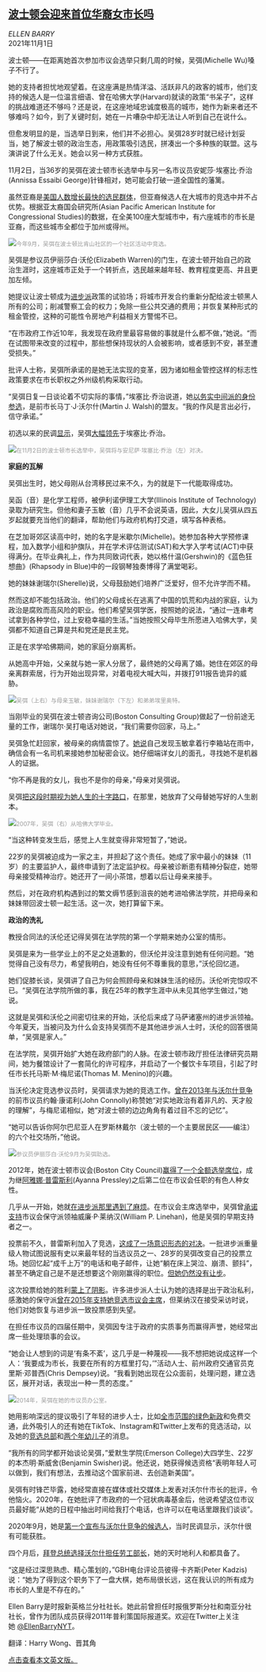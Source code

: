 <!--1635757622000-->
[波士顿会迎来首位华裔女市长吗](https://cn.nytimes.com/usa/20211101/michelle-wu-boston-election/)
------

<address>ELLEN BARRY</address><time pudate="2021-11-01 04:41:00" datetime="2021-11-01 04:41:00">2021年11月1日</time><section><p>波士顿——在距离她首次参加市议会选举只剩几周的时候，吴弭(Michelle Wu)嗓子不行了。</p><p>她的支持者担忧地观望着。在这座满是热情洋溢、活跃非凡的政客的城市，他们支持的候选人是一位温言细语、曾在哈佛大学(Harvard)就读的政策“书呆子”，这样的挑战难道还不够吗？还是说，在这座地域忠诚度极高的城市，她作为新来者还不够难吗？如今，到了关键时刻，她在一片嘈杂中却无法让人听到自己在说什么。</p><p>但愈发明显的是，当选举日到来，他们并不必担心。吴弭28岁时就已经计划妥当，她了解波士顿的政治生态，用政策吸引选民，拼凑出一个多种族的联盟。这与演讲说了什么无关。她会以另一种方式获胜。</p><p>11月2日，当36岁的吴弭在波士顿市长选举中与另一名市议员安妮莎·埃塞比·乔治(Annissa Essaibi George)针锋相对，她可能会打破一道全国性的藩篱。</p><p>虽然亚裔是<a rel="noopener noreferrer" target="_blank" href="https://www.census.gov/library/stories/2021/04/record-high-turnout-in-2020-general-election.html" title="Link: https://www.census.gov/library/stories/2021/04/record-high-turnout-in-2020-general-election.html">美国人数增长最快的选民群体</a>，但亚裔候选人在大城市的竞选中并不占优势。根据亚太裔国会研究所(Asian Pacific American Institute for Congressional Studies)的数据，在全美100座大型城市中，有六座城市的市长是亚裔，而这些城市全都位于加州或得州。</p><p><img src="https://images.weserv.nl/?url=static01.nyt.com/images/2021/10/26/us/00boston-mayor3/merlin_194632158_8313394d-7e8f-40a7-b6ee-1c11b200ca3f-master1050.jpg"><small style="color: #999;">今年9月，吴弭在波士顿比肯山社区的一个社区活动中竞选。</small></p><p>吴弭是参议员伊丽莎白·沃伦(Elizabeth Warren)的门生，在波士顿开始自己的政治生涯时，这座城市正处于一个转折点，选民越来越年轻、教育程度更高、并且更加左倾。</p><p>她提议让波士顿成为<a href="https://www.nytimes.com/2021/10/28/us/politics/progressives-infrastructure-biden-pelosi-support.html">进步派</a>政策的试验场；将城市开发合约重新分配给波士顿黑人所有的公司；削减警察工会的权力；免除一些公共交通的费用；并恢复某种形式的租金管控，这种的可能性令房地产利益相关方警惕不已。</p><p>“在市政府工作近10年，我发现在政府里最容易做的事就是什么都不做，”她说。“而在试图带来改变的过程中，那些想保持现状的人会被影响，或者感到不安，甚至遭受损失。”</p><p>批评人士称，吴弭所承诺的是她无法实现的变革，因为诸如租金管控这样的标志性政策要求在市长职权之外州级机构采取行动。</p><p>“吴弭日复一日谈论着不切实际的事情，”埃塞比·乔治说道，她<a href="https://www.nytimes.com/2021/10/09/us/annissa-essaibi-george.html">以务实中间派的身份参选</a>，是前市长马丁·J·沃尔什(Martin J. Walsh)的盟友。“我的作风是言出必行，信守承诺。”</p><p>初选以来的民调<a rel="noopener noreferrer" target="_blank" href="https://www.wbur.org/radioboston/2021/10/13/michelle-wu-mayor-race-poll">显示</a>，吴弭<a rel="noopener noreferrer" target="_blank" href="https://www.suffolk.edu/news-features/news/2021/10/19/13/23/boston-mayoral-poll-10_19_21">大幅领先</a>于埃塞比·乔治。</p><p><img src="https://images.weserv.nl/?url=static01.nyt.com/images/2021/10/26/us/00boston-mayor2/00boston-mayor49-master1050.jpg"><small style="color: #999;">在11月2日的波士顿市长选举中，吴弭将与安尼萨·埃塞比·乔治（左）对决。</small></p><p><b>家庭的瓦解</b></p><p>吴弭出生时，她父母刚从台湾移民过来不久，为的就是下一代能取得成功。</p><p>吴函（音）是化学工程师，被伊利诺伊理工大学(Illinois Institute of Technology)录取为研究生。但他和妻子玉敏（音）几乎不会说英语，因此，大女儿吴弭从四五岁起就要充当他们的翻译，帮助他们与政府机构打交道，填写各种表格。</p><p>在芝加哥郊区读高中时，她的名字是米歇尔(Michelle)。她参加各种大学预修课程，加入数学小组和护旗队，并在学术评估测试(SAT)和大学入学考试(ACT)中获得满分。在毕业典礼上，作为共同致词代表，她以格什温(Gershwin)的《蓝色狂想曲》(Rhapsody in Blue)中的一段钢琴独奏博得了满堂喝彩。</p><p>她的妹妹谢瑞尔(Sherelle)说，父母鼓励她们培养广泛爱好，但不允许学而不精。</p><p>然而这却不能包括政治。他们的父母成长在逃离了中国的饥荒和内战的家庭，认为政治是腐败而高风险的职业。他们希望吴弭学医，按照她的说法，“通过一连串考试拿到各种学位，过上安稳幸福的生活。”当她按照父母毕生所愿进入哈佛大学，吴弭都不知道自己算是共和党还是民主党。</p><p>正是在求学哈佛期间，她的家庭分崩离析。</p><p>从她高中开始，父亲就与她一家人分居了，最终她的父母离了婚。她住在郊区的母亲离群索居，行为开始出现异常，对着电视大喊大叫，并拨打911报告诡异的威胁。</p><p><img src="https://images.weserv.nl/?url=static01.nyt.com/images/2021/10/27/us/00boston-mayor8/00boston-mayor8-jumbo.jpg"><small style="color: #999;">吴弭（上右）与母亲玉敏，妹妹谢瑞尔（下左）和弟弟埃里奥特。</small></p><p>当刚毕业的吴弭在波士顿咨询公司(Boston Consulting Group)做起了一份前途无量的工作，谢瑞尔·吴打电话对她说，“我们需要你回家，马上。”</p><p>吴弭急忙赶回家，被母亲的病情震惊了。<a rel="noopener noreferrer" target="_blank" href="https://www.bostonglobe.com/2020/05/23/opinion/sharing-my-familys-story-mental-illness-with-hope-that-others-wont-feel-alone/">她说</a>自己发现玉敏拿着行李箱站在雨中，确信会有一名司机来接她参加秘密会议。她仔细端详女儿的面孔，寻找她不是机器人的证据。</p><p>“你不再是我的女儿，我也不是你的母亲，”母亲对吴弭说。</p><p>吴弭<a rel="noopener noreferrer" target="_blank" href="https://www.bostonglobe.com/2020/05/23/opinion/sharing-my-familys-story-mental-illness-with-hope-that-others-wont-feel-alone/" title="Link: https://www.bostonglobe.com/2020/05/23/opinion/sharing-my-familys-story-mental-illness-with-hope-that-others-wont-feel-alone/">把这段时期视为她人生的十字路口</a>，在那里，她放弃了父母替她写好的人生剧本。</p><p><img src="https://images.weserv.nl/?url=static01.nyt.com/images/2021/10/27/us/00boston-mayor9/merlin_196907205_4ac95231-79ed-4142-9602-3c06ec266a67-master1050.jpg"><small style="color: #999;">2007年，吴弭（右）从哈佛大学毕业。</small></p><p>“当这种转变发生后，感觉上人生就变得非常短暂了，”她说。</p><p>22岁的吴弭被迫成为一家之主，并担起了这个责任。她成了家中最小的妹妹（11岁）的主要监护人，最终申请到了法定监护权。母亲被诊断患有精神分裂症，她带母亲接受精神治疗。她还开了一间小茶馆，想着以后让母亲来接手。</p><p>然后，对在政府机构遇到过的繁文缛节感到沮丧的她考进哈佛法学院，并把母亲和妹妹带回波士顿一起生活。这一次，她打算留下来。</p><p><b>政治的洗礼</b></p><p>教授合同法的沃伦还记得吴弭在法学院的第一个学期来她办公室的情形。</p><p>吴弭是来为一些学业上的不足之处道歉的，但沃伦并没注意到她有任何问题。“她觉得自己没有尽力，希望我明白，她没有任何不尊重我的意思，”沃伦回忆道。</p><p>她们促膝长谈，吴弭讲了自己为何会照顾母亲和妹妹生活的经历。沃伦听完惊叹不已。“吴弭在法学院所做的事，我在25年的教学生涯中从未见其他学生做过，”她说。</p><p>这就是吴弭和沃伦之间密切往来的开始，沃伦后来成了马萨诸塞州的进步派领袖。今年夏天，当被问及为什么会支持吴弭而不是其他进步派人士时，沃伦的回答很简单，“吴弭是家人。”</p><p>在法学院，吴弭开始扩大她在政府部门的人脉。在波士顿市政厅担任法律研究员期间，她为餐馆设计了一套简化的许可程序，并启动了一个餐饮卡车项目，引起了时任市长托马斯·M·梅尼诺(Thomas M. Menino)的兴趣。</p><p>当沃伦决定竞选参议员时，吴弭请求为她的竞选工作。<a href="https://www.nytimes.com/2013/11/04/us/politics/outside-money-at-issue-in-boston-mayors-race-as-labor-unions-weigh-in.html" title="Link: https://www.nytimes.com/2013/11/04/us/politics/outside-money-at-issue-in-boston-mayors-race-as-labor-unions-weigh-in.html">曾在2013年与沃尔什竞争</a>的前市议员约翰·康诺利(John Connolly)称赞她“对实地政治有着非凡的、天才般的理解”，与梅尼诺相似，她“对波士顿的边边角角有着过目不忘的记忆”。</p><p>“她可以告诉你阿尔巴尼亚人在罗斯林戴尔（波士顿的一个主要居民区——编注）的六个社交场所，”他说。</p><p><img src="https://images.weserv.nl/?url=static01.nyt.com/images/2021/10/26/us/00boston-mayor5/merlin_194595573_c525d060-35a6-451a-901e-fddbe6c93fe6-master1050.jpg"><small style="color: #999;">参议员伊丽莎白·沃伦9月为吴弭助选。</small></p><p>2012年，她在波士顿市议会(Boston City Council)<a rel="noopener noreferrer" target="_blank" href="https://www.bostonglobe.com/metro/2013/09/21/new-breed-politicians-hit-boston-changing-political-landscape/GuZNuAAfCnCB3tORz3x6mN/story.html?p1=BGSearch_Advanced_Results" title="Link: https://www.bostonglobe.com/metro/2013/09/21/new-breed-politicians-hit-boston-changing-political-landscape/GuZNuAAfCnCB3tORz3x6mN/story.html?p1=BGSearch_Advanced_Results">赢得了一个全额选举席位</a>，成为继<a href="https://www.nytimes.com/2018/09/05/opinion/ayanna-pressley-massachusetts.html" title="Link: https://www.nytimes.com/2018/09/05/opinion/ayanna-pressley-massachusetts.html">阿雅娜·普雷斯利</a>(Ayanna Pressley)之后第二位在市议会任职的有色人种女性。</p><p>几乎从一开始，她就<a rel="noopener noreferrer" target="_blank" href="https://www.bostonglobe.com/metro/2013/12/10/councilor-elect-michelle-taking-some-heat-for-apparently-backing-bill-linehan-bid-for-president/DPJeY0EWqASf3vsa5ZcnKL/story.html?p1=BGSearch_Overlay_Results">在进步派那里遇到了麻烦</a>。在市议会主席选举中，吴弭曾<a rel="noopener noreferrer" target="_blank" href="https://www.boston.com/news/local-news/2013/12/11/michelle-wu-defends-her-decision-to-support-bill-linehan-for-boston-city-council-president/" title="Link: https://www.boston.com/news/local-news/2013/12/11/michelle-wu-defends-her-decision-to-support-bill-linehan-for-boston-city-council-president/">承诺支持</a>市议会保守派领袖威廉·P·莱纳汉(William P. Linehan)，他是吴弭的早期支持者之一。</p><p>投票前不久，普雷斯利加入了竞选，<a rel="noopener noreferrer" target="_blank" href="https://www.bostonglobe.com/metro/2013/12/12/stumbling-out-blocs/zFU2HLDo9GOLbUYzAfi6bI/story.html?s_campaign=8315">这成了一场意识形态的对决</a>。一批进步派重量级人物试图说服有史以来最年轻的当选议员之一、28岁的吴弭改变自己的投票立场。她回忆起“成千上万”的电话和电子邮件，让她“躺在床上哭泣、崩溃、颤抖”，甚至不确定自己是不是还想要这个刚刚赢得的职位。<a rel="noopener noreferrer" target="_blank" href="https://www.baystatebanner.com/2013/12/12/michelle-wu-voting-for-bill-linehan-over-matt-omalley-as-city-council-president/">但她仍然没有让步</a>。</p><p>这次投票给她的胜利<a rel="noopener noreferrer" target="_blank" href="https://www.bostonglobe.com/metro/2013/12/17/council-thanks-supporters-dodges-linehan-controversy/s1mzRZX5ddZgyKsF2Xh17H/story.html?p1=BGSearch_Overlay_Results">蒙上了阴影</a>。许多进步派人士认为她的选择是出于政治私利，感激她的保守派<a rel="noopener noreferrer" target="_blank" href="https://www.bostonglobe.com/metro/2016/01/04/michelle-makes-historic-ascendancy-presidency-boston-city-council/0fzntitTZo9QXSc6Q5qTbL/story.html?p1=BGSearch_Overlay_Results">曾在2015年支持她竞选市议会主席</a>，但莱纳汉在接受采访时说，他们对她恢复与进步派一致投票感到失望。</p><p>在担任市议员的四届任期中，吴弭因专注于政府的实质事务而赢得声誉，她经常出席一些处理琐事的会议。</p><p>“她会让人想到的词是‘有条不紊’，这几乎是一种蔑视——我不想把她说成这样一个人：‘我要成为市长，我要在所有的方框里打勾，’”活动人士、前州政府交通官员克里斯·邓普西(Chris Dempsey)说。“我看到她出现在公众面前，处理问题，建立选区，展开对话，表现出一种一贯的态度。”</p><p><img src="https://images.weserv.nl/?url=static01.nyt.com/images/2021/10/26/us/00boston-mayor6/00boston-mayor6-master1050.jpg"><small style="color: #999;">2014年，吴弭在她的市议员办公室。</small></p><p>她用影响深远的提议吸引了年轻的进步人士，比如<a rel="noopener noreferrer" target="_blank" href="https://assets.ctfassets.net/1hf11j69ure4/B6NLxlOVxTVMNbHEvFaQE/700f4762bae92990f91327a7e01e2f09/Boston-Green-New-Deal-August-2020-FINAL.pdf" title="Link: https://assets.ctfassets.net/1hf11j69ure4/B6NLxlOVxTVMNbHEvFaQE/700f4762bae92990f91327a7e01e2f09/Boston-Green-New-Deal-August-2020-FINAL.pdf">全市范围的绿色新政</a>和免费交通，此外吸引人的还有她在TikTok、Instagram和Twitter上发布的竞选活动，以及她的<a rel="noopener noreferrer" target="_blank" href="https://www.tiktok.com/@wutrain/video/7015644657229073670?lang=en&is_copy_url=1&is_from_webapp=v1">竞选总部</a>和<a rel="noopener noreferrer" target="_blank" href="https://www.youtube.com/watch?v=CxssnjUJKtk">两个年幼儿子</a>的消息。</p><p>“我所有的同学都开始谈论吴弭，”爱默生学院(Emerson College)大四学生、22岁的本杰明·斯威舍(Benjamin Swisher)说。他还说，她获得候选资格“表明年轻人可以做到，我们有想法，去推动这个国家前进、去创造新美国”。</p><p>吴弭有时锋芒毕露，她经常直接在媒体或社交媒体上发表对沃尔什市长的批评，令他恼火。2020年，在她批评了市政府的一个冠状病毒基金后，他说希望这位市议员最好能“从她的日程中抽出时间给我打个电话，也许可以在电话里跟我们谈谈”。</p><p>2020年9月，她是<a href="https://www.nytimes.com/2020/09/15/us/elections/michelle-wu-a-progressive-mounts-a-challenge-to-bostons-mayor.html?.?mc=aud_dev&ad-keywords=auddevgate&gclid=Cj0KCQjwiNSLBhCPARIsAKNS4_dhYwwM8M0CzWXJrS0xtEyxZ-LLN-k13c4VAEH-_ilr9Obv5buM5y4aAuHeEALw_wcB&gclsrc=aw.ds" title="Link: https://www.nytimes.com/2020/09/15/us/elections/michelle-wu-a-progressive-mounts-a-challenge-to-bostons-mayor.html?.?mc=aud_dev&ad-keywords=auddevgate&gclid=Cj0KCQjwiNSLBhCPARIsAKNS4_dhYwwM8M0CzWXJrS0xtEyxZ-LLN-k13c4VAEH-_ilr9Obv5buM5y4aAuHeEALw_wcB&gclsrc=aw.ds">第一个宣布与沃尔什竞争的候选人</a>，当时民调显示，沃尔什很有可能获胜。</p><p>四个月后，<a href="https://www.nytimes.com/2021/01/09/us/boston-mayor-election.html" title="Link: https://www.nytimes.com/2021/01/09/us/boston-mayor-election.html">拜登总统选择沃尔什担任劳工部长</a>，她的天时地利人和都具备了。</p><p>“这是经过深思熟虑、精心策划的，”GBH电台评论员彼得·卡齐斯(Peter Kadzis)说：“她为了得到这个职务下了一盘大棋，她布局很长远，这在我认识的所有成为市长的人里是不存在的。”</p></section><footer><p>Ellen Barry是时报新英格兰分社社长。她此前曾担任时报俄罗斯分社和南亚分社社长，曾作为团队成员获得2011年普利策国际报道奖。欢迎在Twitter上关注她 <a rel="nofollow" target="_blank" href="https://twitter.com/EllenBarryNYT">@EllenBarryNYT</a>。</p><p>翻译：Harry Wong、晋其角</p><p><a rel="nofollow" target="_blank" href="https://www.nytimes.com/2021/10/28/us/michelle-wu-boston-election.html">点击查看本文英文版。</a></p></footer>

